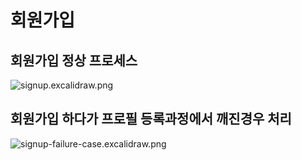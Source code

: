 # 회원가입

## 회원가입 정상 프로세스

![signup.excalidraw.png](signup.excalidraw.png)

## 회원가입 하다가 프로필 등록과정에서 깨진경우 처리

![signup-failure-case.excalidraw.png](signup-failure-case.excalidraw.png)



